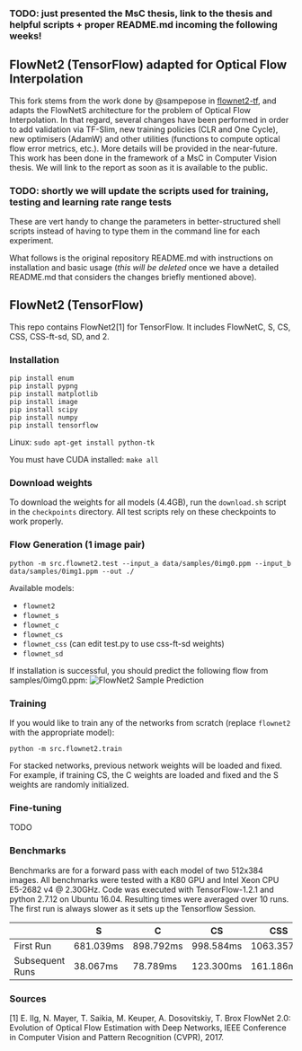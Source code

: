 ### TODO: just presented the MsC thesis, link to the thesis and helpful scripts + proper README.md incoming the following weeks!
## FlowNet2 (TensorFlow) adapted for Optical Flow Interpolation
This fork stems from the work done by @sampepose in [flownet2-tf](https://github.com/sampepose/flownet2-tf), and adapts the FlowNetS architecture for the problem of Optical Flow Interpolation.
In that regard, several changes have been performed in order to add validation via TF-Slim, new training policies (CLR and One Cycle), new optimisers (AdamW) and other utilities (functions to compute optical flow error metrics, etc.). More details will be provided in the near-future.
This work has been done in the framework of a MsC in Computer Vision thesis. We will link to the report as soon as it is available to the public.

### TODO: shortly we will update the scripts used for training, testing and learning rate range tests
These are vert handy to change the parameters in better-structured shell scripts instead of having to type them in the command line for each experiment.


What follows is the original repository README.md with instructions on installation and basic usage (*this will be deleted* once we have a detailed README.md that considers the changes briefly mentioned above).
## FlowNet2 (TensorFlow)

This repo contains FlowNet2[1] for TensorFlow. It includes FlowNetC, S, CS, CSS, CSS-ft-sd, SD, and 2.

### Installation
```
pip install enum
pip install pypng
pip install matplotlib
pip install image
pip install scipy
pip install numpy
pip install tensorflow
```

Linux:
`sudo apt-get install python-tk`

You must have CUDA installed:
`make all`

### Download weights
To download the weights for all models (4.4GB), run the `download.sh` script in the `checkpoints` directory. All test scripts rely on these checkpoints to work properly.


### Flow Generation (1 image pair)

```
python -m src.flownet2.test --input_a data/samples/0img0.ppm --input_b data/samples/0img1.ppm --out ./
```

Available models:
* `flownet2`
* `flownet_s`
* `flownet_c`
* `flownet_cs`
* `flownet_css` (can edit test.py to use css-ft-sd weights)
* `flownet_sd`

If installation is successful, you should predict the following flow from samples/0img0.ppm:
![FlowNet2 Sample Prediction](/data/samples/0flow-pred-flownet2.png?raw=true)

### Training
If you would like to train any of the networks from scratch (replace `flownet2` with the appropriate model):
```
python -m src.flownet2.train
```
For stacked networks, previous network weights will be loaded and fixed. For example, if training CS, the C weights are loaded and fixed and the S weights are randomly initialized.


### Fine-tuning
TODO

### Benchmarks
Benchmarks are for a forward pass with each model of two 512x384 images. All benchmarks were tested with a K80 GPU and Intel Xeon CPU E5-2682 v4 @ 2.30GHz. Code was executed with TensorFlow-1.2.1 and python 2.7.12 on Ubuntu 16.04. Resulting times were averaged over 10 runs. The first run is always slower as it sets up the Tensorflow Session.

| | S | C | CS | CSS | SD | 2
| ------------- | ------------- | ------------- | ------------- | ------------- | ------------- | ------------- |
| First Run | 681.039ms | 898.792ms | 998.584ms | 1063.357ms | 933.806ms | 1882.003ms |
| Subsequent Runs | 38.067ms | 78.789ms | 123.300ms | 161.186ms | 62.061ms | 276.641ms |


### Sources
[1] E. Ilg, N. Mayer, T. Saikia, M. Keuper, A. Dosovitskiy, T. Brox
FlowNet 2.0: Evolution of Optical Flow Estimation with Deep Networks,
IEEE Conference in Computer Vision and Pattern Recognition (CVPR), 2017.
